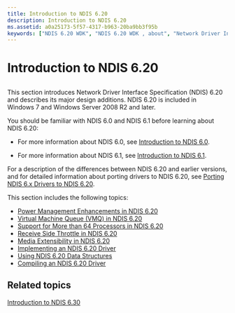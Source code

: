 ```yaml
---
title: Introduction to NDIS 6.20
description: Introduction to NDIS 6.20
ms.assetid: a0a25173-5f57-4317-b963-20ba9bb3f95b
keywords: ["NDIS 6.20 WDK", "NDIS 6.20 WDK , about", "Network Driver Interface Specification (NDIS) 6.20 WDK"]
---
```


# Introduction to NDIS 6.20


## <a href="" id="ddk-introduction-to-ndis-6-20-ng"></a>


This section introduces Network Driver Interface Specification (NDIS) 6.20 and describes its major design additions. NDIS 6.20 is included in Windows 7 and Windows Server 2008 R2 and later.

You should be familiar with NDIS 6.0 and NDIS 6.1 before learning about NDIS 6.20:

-   For more information about NDIS 6.0, see [Introduction to NDIS 6.0](introduction-to-ndis-6-0.md).

-   For more information about NDIS 6.1, see [Introduction to NDIS 6.1](introduction-to-ndis-6-1.md).

For a description of the differences between NDIS 6.20 and earlier versions, and for detailed information about porting drivers to NDIS 6.20, see [Porting NDIS 6.x Drivers to NDIS 6.20](porting-ndis-6-x-drivers-to-ndis-6-20.md).

This section includes the following topics:

-   [Power Management Enhancements in NDIS 6.20](power-management-enhancements-in-ndis-6-20.md)
-   [Virtual Machine Queue (VMQ) in NDIS 6.20](virtual-machine-queue--vmq--in-ndis-6-20.md)
-   [Support for More than 64 Processors in NDIS 6.20](support-for-more-than-64-processors-in-ndis-6-20.md)
-   [Receive Side Throttle in NDIS 6.20](receive-side-throttle-in-ndis-6-20.md)
-   [Media Extensibility in NDIS 6.20](media-extensibility-in-ndis-6-20.md)
-   [Implementing an NDIS 6.20 Driver](implementing-an-ndis-6-20-driver.md)
-   [Using NDIS 6.20 Data Structures](using-ndis-6-20-data-structures.md)
-   [Compiling an NDIS 6.20 Driver](compiling-an-ndis-6-20-driver.md)

## Related topics


[Introduction to NDIS 6.30](introduction-to-ndis-6-30.md)

 

 






